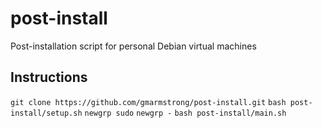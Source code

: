 # post-install
Post-installation script for personal Debian virtual machines

## Instructions
`git clone https://github.com/gmarmstrong/post-install.git`
`bash post-install/setup.sh`
`newgrp sudo`
`newgrp -`
`bash post-install/main.sh`
